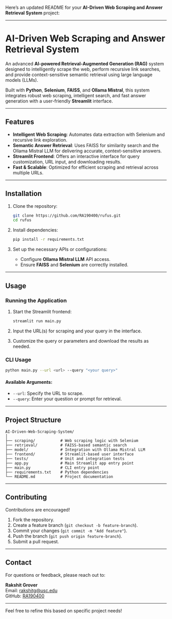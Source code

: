Here’s an updated README for your **AI-Driven Web Scraping and Answer Retrieval System** project:

---

# AI-Driven Web Scraping and Answer Retrieval System  

An advanced **AI-powered Retrieval-Augmented Generation (RAG)** system designed to intelligently scrape the web, perform recursive link searches, and provide context-sensitive semantic retrieval using large language models (LLMs).  

Built with **Python**, **Selenium**, **FAISS**, and **Ollama Mistral**, this system integrates robust web scraping, intelligent search, and fast answer generation with a user-friendly **Streamlit** interface.  

---

## Features  

- **Intelligent Web Scraping**: Automates data extraction with Selenium and recursive link exploration.  
- **Semantic Answer Retrieval**: Uses FAISS for similarity search and the Ollama Mistral LLM for delivering accurate, context-sensitive answers.  
- **Streamlit Frontend**: Offers an interactive interface for query customization, URL input, and downloading results.  
- **Fast & Scalable**: Optimized for efficient scraping and retrieval across multiple URLs.  

---

## Installation  

1. Clone the repository:  
   ```bash  
   git clone https://github.com/RA190400/rufus.git  
   cd rufus  
   ```  

2. Install dependencies:  
   ```bash  
   pip install -r requirements.txt  
   ```  

3. Set up the necessary APIs or configurations:  
   - Configure **Ollama Mistral LLM** API access.  
   - Ensure **FAISS** and **Selenium** are correctly installed.  

---

## Usage  

### Running the Application  

1. Start the Streamlit frontend:  
   ```bash  
   streamlit run main.py  
   ```  

2. Input the URL(s) for scraping and your query in the interface.  

3. Customize the query or parameters and download the results as needed.  

### CLI Usage  
```bash  
python main.py --url <url> --query "<your query>"  
```  

#### Available Arguments:  
- `--url`: Specify the URL to scrape.  
- `--query`: Enter your question or prompt for retrieval.  

---

## Project Structure  

```
AI-Driven-Web-Scraping-System/  
│  
├── scraping/           # Web scraping logic with Selenium  
├── retrieval/          # FAISS-based semantic search  
├── model/              # Integration with Ollama Mistral LLM  
├── frontend/           # Streamlit-based user interface  
├── tests/              # Unit and integration tests  
├── app.py              # Main Streamlit app entry point  
├── main.py             # CLI entry point  
├── requirements.txt    # Python dependencies  
└── README.md           # Project documentation  
```  

---

## Contributing  

Contributions are encouraged!  

1. Fork the repository.  
2. Create a feature branch (`git checkout -b feature-branch`).  
3. Commit your changes (`git commit -m "Add feature"`).  
4. Push the branch (`git push origin feature-branch`).  
5. Submit a pull request.  

---


## Contact  

For questions or feedback, please reach out to:  

**Rakshit Grover**  
Email: rakshitg@usc.edu  
GitHub: [RA190400](https://github.com/RA190400)  

--- 

Feel free to refine this based on specific project needs!
